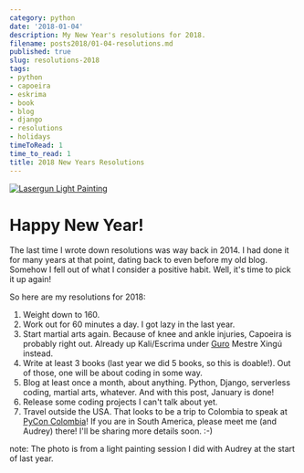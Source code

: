 ```yaml
---
category: python
date: '2018-01-04'
description: My New Year's resolutions for 2018.
filename: posts2018/01-04-resolutions.md
published: true
slug: resolutions-2018
tags:
- python
- capoeira
- eskrima
- book
- blog
- django
- resolutions
- holidays
timeToRead: 1
time_to_read: 1
title: 2018 New Years Resolutions
---
```


[![Lasergun Light Painting](https://raw.githubusercontent.com/pydanny/pydanny.github.com/master/static/lasergun.jpg)](https://www.pydanny.com/)

Happy New Year!
===============

The last time I wrote down resolutions was way back in 2014. I had done
it for many years at that point, dating back to even before my old blog.
Somehow I fell out of what I consider a positive habit. Well, it's time
to pick it up again!

So here are my resolutions for 2018:

1.  Weight down to 160.
2.  Work out for 60 minutes a day. I got lazy in the last year.
3.  Start martial arts again. Because of knee and ankle injuries,
    Capoeira is probably right out. Already up Kali/Escrima under
    [Guro](http://valleycapoeira.com/about-us/contra-mestreguro-xingu/)
    Mestre Xingú instead.
4.  Write at least 3 books (last year we did 5 books, so this is
    doable!). Out of those, one will be about coding in some way.
5.  Blog at least once a month, about anything. Python, Django,
    serverless coding, martial arts, whatever. And with this post,
    January is done!
6.  Release some coding projects I can't talk about yet.
7.  Travel outside the USA. That looks to be a trip to Colombia to speak
    at [PyCon Colombia](https://www.pycon.co)! If you are in South
    America, please meet me (and Audrey) there! I'll be sharing more
    details soon. :-)

note: The photo is from a light painting session I did with Audrey at
the start of last year.
